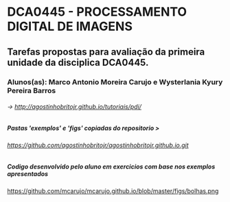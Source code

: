 # DCA0445 - PROCESSAMENTO DIGITAL DE IMAGENS
## Tarefas propostas para avaliação da primeira unidade da disciplica DCA0445.
### Alunos(as): Marco Antonio Moreira Carujo e Wysterlania Kyury Pereira Barros
###### -> http://agostinhobritojr.github.io/tutoriais/pdi/
##### Pastas 'exemplos' e 'figs' copiadas do repositorio > 
###### https://github.com/agostinhobritojr/agostinhobritojr.github.io.git
##### Codigo desenvolvido pelo aluno em exercicios com base nos exemplos apresentados


https://github.com/mcarujo/mcarujo.github.io/blob/master/figs/bolhas.png
